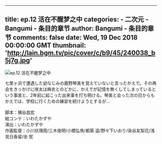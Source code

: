 
---
title: ep.12 活在不醒梦之中
categories: 
    - 二次元
    - Bangumi - 条目的章节
author: Bangumi - 条目的章节
comments: false
date: Wed, 19 Dec 2018 00:00:00 GMT
thumbnail: 'http://lain.bgm.tv/pic/cover/c/b9/45/240038_b5j7g.jpg'
---

<div>   
<img src="http://lain.bgm.tv/pic/cover/c/b9/45/240038_b5j7g.jpg" alt="ep.12 活在不醒梦之中" referrerpolicy="no-referrer"><p>七里ヶ浜で遭遇した幼なじみの鹿野琴美を覚えていないと言ったかえで。その再会をきっかけに咲太は麻衣とのどかに、かえでが記憶を無くしてしまっているという事実と、2年前に起こった出来事を打ち明ける。琴美と会った次の日からもかえでは、学校に行くための練習を続けようとするが…
<br>
<br>脚本：横谷昌宏
<br>絵コンテ：いわたかずや
<br>演出：いわたかずや
<br>作画監督：小川玖理周/三木俊明/小橋弘侑/都築 遥/野々下いおり/染谷友梨花/浅見日香留/余 怩</p>  
</div>
            